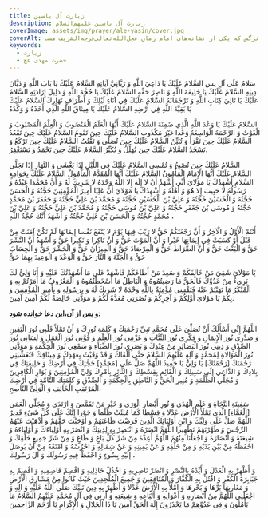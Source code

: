 ```yaml
---
title: زیارت آل یاسین
description: زیارت آل یاسین علیهم‌السلام
coverImage: assets/img/prayer/ale-yasin/cover.jpg
coverAlt: گل نرگس که یکی از نشانه‌های امام زمان عجل‌الله‌تعالی‌فرجه‌الشریف هست.
keywords:
  - زیارت
  - حضرت مهدی عج
---
```


سَلامٌ عَلَى آلِ يس السَّلامُ عَلَيْكَ يَا دَاعِيَ اللَّهِ وَ رَبَّانِيَّ آيَاتِهِ السَّلامُ عَلَيْكَ يَا بَابَ اللَّهِ وَ دَيَّانَ دِينِهِ السَّلامُ عَلَيْكَ يَا خَلِيفَةَ اللَّهِ وَ نَاصِرَ حَقِّهِ السَّلامُ عَلَيْكَ يَا حُجَّةَ اللَّهِ وَ دَلِيلَ إِرَادَتِهِ السَّلامُ عَلَيْكَ يَا تَالِيَ كِتَابِ اللَّهِ وَ تَرْجُمَانَهُ السَّلامُ عَلَيْكَ فِي آنَاءِ لَيْلِكَ وَ أَطْرَافِ نَهَارِكَ السَّلامُ عَلَيْكَ يَا بَقِيَّةَ اللَّهِ فِي أَرْضِهِ السَّلامُ عَلَيْكَ يَا مِيثَاقَ اللَّهِ الَّذِي أَخَذَهُ وَ وَكَّدَهُ

السَّلامُ عَلَيْكَ يَا وَعْدَ اللَّهِ الَّذِي ضَمِنَهُ السَّلامُ عَلَيْكَ أَيُّهَا الْعَلَمُ الْمَنْصُوبُ وَ الْعِلْمُ الْمَصْبُوبُ وَ الْغَوْثُ وَ الرَّحْمَةُ الْوَاسِعَةُ وَعْدا غَيْرَ مَكْذُوبٍ السَّلامُ عَلَيْكَ حِينَ تَقُومُ السَّلامُ عَلَيْكَ حِينَ تَقْعُدُ السَّلامُ عَلَيْكَ حِينَ تَقْرَأُ وَ تُبَيِّنُ السَّلامُ عَلَيْكَ حِينَ تُصَلِّي وَ تَقْنُتُ السَّلامُ عَلَيْكَ حِينَ تَرْكَعُ وَ تَسْجُدُ السَّلامُ عَلَيْكَ حِينَ تُهَلِّلُ وَ تُكَبِّرُ السَّلامُ عَلَيْكَ حِينَ تَحْمَدُ وَ تَسْتَغْفِرُ،

السَّلامُ عَلَيْكَ حِينَ تُصْبِحُ وَ تُمْسِي السَّلامُ عَلَيْكَ فِي اللَّيْلِ إِذَا يَغْشَى وَ النَّهَارِ إِذَا تَجَلَّى السَّلامُ عَلَيْكَ أَيُّهَا الْإِمَامُ الْمَأْمُونُ السَّلامُ عَلَيْكَ أَيُّهَا الْمُقَدَّمُ الْمَأْمُولُ السَّلامُ عَلَيْكَ بِجَوَامِعِ السَّلامِ أُشْهِدُكَ يَا مَوْلايَ أَنِّي أَشْهَدُ أَنْ لا إِلَهَ إِلا اللَّهُ وَحْدَهُ لا شَرِيكَ لَهُ وَ أَنَّ مُحَمَّدا عَبْدُهُ وَ رَسُولُهُ لا حَبِيبَ إِلا هُوَ وَ أَهْلُهُ وَ أُشْهِدُكَ يَا مَوْلايَ أَنَّ عَلِيّا أَمِيرَ الْمُؤْمِنِينَ حُجَّتُهُ وَ الْحَسَنَ حُجَّتُهُ وَ الْحُسَيْنَ حُجَّتُهُ وَ عَلِيَّ بْنَ الْحُسَيْنِ حُجَّتُهُ وَ مُحَمَّدَ بْنَ عَلِيٍّ حُجَّتُهُ وَ جَعْفَرَ بْنَ مُحَمَّدٍ حُجَّتُهُ وَ مُوسَى بْنَ جَعْفَرٍ حُجَّتُهُ وَ عَلِيَّ بْنَ مُوسَى حُجَّتُهُ وَ مُحَمَّدَ بْنَ عَلِيٍّ حُجَّتُهُ وَ عَلِيَّ بْنَ مُحَمَّدٍ حُجَّتُهُ وَ الْحَسَنَ بْنَ عَلِيٍّ حُجَّتُهُ وَ أَشْهَدُ أَنَّكَ حُجَّةُ اللَّهِ ،

أَنْتُمْ الْأَوَّلُ وَ الْآخِرُ وَ أَنَّ رَجْعَتَكُمْ حَقٌّ لا رَيْبَ فِيهَا يَوْمَ لا يَنْفَعُ نَفْسا إِيمَانُهَا لَمْ تَكُنْ آمَنَتْ مِنْ قَبْلُ أَوْ كَسَبَتْ فِي إِيمَانِهَا خَيْرا وَ أَنَّ الْمَوْتَ حَقٌّ وَ أَنَّ نَاكِرا وَ نَكِيرا حَقٌّ وَ أَشْهَدُ أَنَّ النَّشْرَ حَقٌّ وَ الْبَعْثَ حَقٌّ وَ أَنَّ الصِّرَاطَ حَقٌّ وَ الْمِرْصَادَ حَقٌّ وَ الْمِيزَانَ حَقٌّ وَ الْحَشْرَ حَقٌّ وَ الْحِسَابَ حَقٌّ وَ الْجَنَّةَ وَ النَّارَ حَقٌّ وَ الْوَعْدَ وَ الْوَعِيدَ بِهِمَا حَقٌّ

يَا مَوْلايَ شَقِيَ مَنْ خَالَفَكُمْ وَ سَعِدَ مَنْ أَطَاعَكُمْ فَاشْهَدْ عَلَى مَا أَشْهَدْتُكَ عَلَيْهِ وَ أَنَا وَلِيٌّ لَكَ بَرِي‏ءٌ مِنْ عَدُوِّكَ فَالْحَقُّ مَا رَضِيتُمُوهُ وَ الْبَاطِلُ مَا أَسْخَطْتُمُوهُ وَ الْمَعْرُوفُ مَا أَمَرْتُمْ بِهِ وَ الْمُنْكَرُ مَا نَهَيْتُمْ عَنْهُ فَنَفْسِي مُؤْمِنَةٌ بِاللَّهِ وَحْدَهُ لا شَرِيكَ لَهُ وَ بِرَسُولِهِ وَ بِأَمِيرِ الْمُؤْمِنِينَ وَ بِكُمْ يَا مَوْلايَ أَوَّلِكُمْ وَ آخِرِكُمْ وَ نُصْرَتِي مُعَدَّةٌ لَكُمْ وَ مَوَدَّتِي خَالِصَةٌ لَكُمْ آمِينَ آمِينَ.

**و پس از آن،اين دعا خوانده شود:**

اللَّهُمَّ إِنِّي أَسْأَلُكَ أَنْ تُصَلِّيَ عَلَى مُحَمَّدٍ نَبِيِّ رَحْمَتِكَ وَ كَلِمَةِ نُورِكَ وَ أَنْ تَمْلَأَ قَلْبِي نُورَ الْيَقِينِ وَ صَدْرِي نُورَ الْإِيمَانِ وَ فِكْرِي نُورَ النِّيَّاتِ وَ عَزْمِي نُورَ الْعِلْمِ وَ قُوَّتِي نُورَ الْعَمَلِ وَ لِسَانِي نُورَ الصِّدْقِ وَ دِينِي نُورَ الْبَصَائِرِ مِنْ عِنْدِكَ وَ بَصَرِي نُورَ الضِّيَاءِ وَ سَمْعِي نُورَ الْحِكْمَةِ وَ مَوَدَّتِي نُورَ الْمُوَالاةِ لِمُحَمَّدٍ وَ آلِهِ عَلَيْهِمُ السَّلامُ حَتَّى أَلْقَاكَ وَ قَدْ وَفَيْتُ بِعَهْدِكَ وَ مِيثَاقِكَ فَتُغَشِّيَنِي رَحْمَتَكَ [رَحْمَتُكَ‏] يَا وَلِيُّ يَا حَمِيدُ اللَّهُمَّ صَلِّ عَلَى [مُحَمَّدٍ] حُجَّتِكَ فِي أَرْضِكَ وَ خَلِيفَتِكَ فِي بِلادِكَ وَ الدَّاعِي إِلَى سَبِيلِكَ وَ الْقَائِمِ بِقِسْطِكَ وَ الثَّائِرِ بِأَمْرِكَ وَلِيِّ الْمُؤْمِنِينَ وَ بَوَارِ الْكَافِرِينَ وَ مُجَلِّي الظُّلْمَةِ وَ مُنِيرِ الْحَقِّ وَ النَّاطِقِ بِالْحِكْمَةِ وَ الصِّدْقِ وَ كَلِمَتِكَ التَّامَّةِ فِي أَرْضِكَ الْمُرْتَقِبِ الْخَائِفِ وَ الْوَلِيِّ النَّاصِحِ،

سَفِينَةِ النَّجَاةِ وَ عَلَمِ الْهُدَى وَ نُورِ أَبْصَارِ الْوَرَى وَ خَيْرِ مَنْ تَقَمَّصَ وَ ارْتَدَى وَ مُجَلِّي الْعَمَى [الْغَمَّاءِ] الَّذِي يَمْلَأُ الْأَرْضَ عَدْلا وَ قِسْطا كَمَا مُلِئَتْ ظُلْما وَ جَوْرا إِنَّكَ عَلَى كُلِّ شَيْ‏ءٍ قَدِيرٌ اللَّهُمَّ صَلِّ عَلَى وَلِيِّكَ وَ ابْنِ أَوْلِيَائِكَ الَّذِينَ فَرَضْتَ طَاعَتَهُمْ وَ أَوْجَبْتَ حَقَّهُمْ وَ أَذْهَبْتَ عَنْهُمُ الرِّجْسَ وَ طَهَّرْتَهُمْ تَطْهِيرا اللَّهُمَّ انْصُرْهُ وَ انْتَصِرْ بِهِ لِدِينِكَ وَ انْصُرْ بِهِ أَوْلِيَاءَكَ وَ أَوْلِيَاءَهُ وَ شِيعَتَهُ وَ أَنْصَارَهُ وَ اجْعَلْنَا مِنْهُمُ اللَّهُمَّ أَعِذْهُ مِنْ شَرِّ كُلِّ بَاغٍ وَ طَاغٍ وَ مِنْ شَرِّ جَمِيعِ خَلْقِكَ وَ احْفَظْهُ مِنْ بَيْنِ يَدَيْهِ وَ مِنْ خَلْفِهِ وَ عَنْ يَمِينِهِ وَ عَنْ شِمَالِهِ وَ احْرُسْهُ وَ امْنَعْهُ مِنْ أَنْ يُوصَلَ إِلَيْهِ بِسُوءٍ وَ احْفَظْ فِيهِ رَسُولَكَ وَ آلَ رَسُولِكَ ،

وَ أَظْهِرْ بِهِ الْعَدْلَ وَ أَيِّدْهُ بِالنَّصْرِ وَ انْصُرْ نَاصِرِيهِ وَ اخْذُلْ خَاذِلِيهِ وَ اقْصِمْ قَاصِمِيهِ وَ اقْصِمْ بِهِ جَبَابِرَةَ الْكُفْرِ وَ اقْتُلْ بِهِ الْكُفَّارَ وَ الْمُنَافِقِينَ وَ جَمِيعَ الْمُلْحِدِينَ حَيْثُ كَانُوا مِنْ مَشَارِقِ الْأَرْضِ وَ مَغَارِبِهَا بَرِّهَا وَ بَحْرِهَا وَ امْلَأْ بِهِ الْأَرْضَ عَدْلا وَ أَظْهِرْ بِهِ دِينَ نَبِيِّكَ صَلَّى اللَّهُ عَلَيْهِ وَ آلِهِ وَ اجْعَلْنِي اللَّهُمَّ مِنْ أَنْصَارِهِ وَ أَعْوَانِهِ وَ أَتْبَاعِهِ وَ شِيعَتِهِ وَ أَرِنِي فِي آلِ مُحَمَّدٍ عَلَيْهِمُ السَّلامُ مَا يَأْمُلُونَ وَ فِي عَدُوِّهِمْ مَا يَحْذَرُونَ إِلَهَ الْحَقِّ آمِينَ يَا ذَا الْجَلالِ وَ الْإِكْرَامِ يَا أَرْحَمَ الرَّاحِمِينَ
